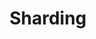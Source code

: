 ---
title: Sharding
menu:
  docs_{{ .version }}:
    identifier: mg-horizontal-scaling-sharding
    name: Sharding
    parent: mg-horizontal-scaling
    weight: 30
menu_name: docs_{{ .version }}
---